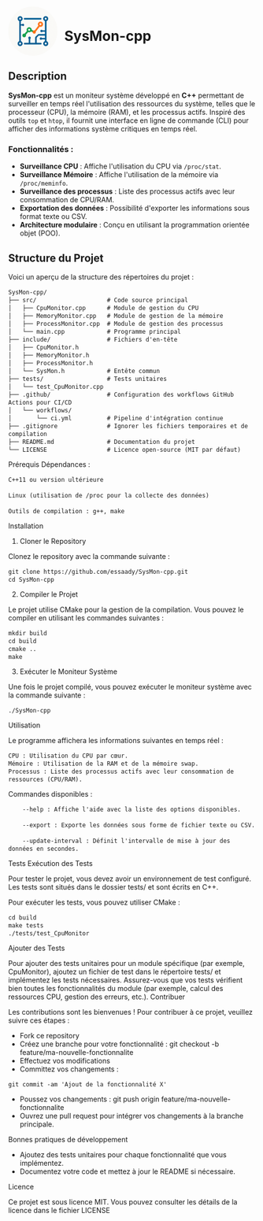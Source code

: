 <div style="display: flex; justify-content: start; align-items: center; gap: 1em;">
<img src="/image/SysMonCpp.png" alt="logo" width=100 style="border-radius: 50%"/>
<h1>SysMon-cpp</h1>
</div>

## Description

**SysMon-cpp** est un moniteur système développé en **C++** permettant de surveiller en temps réel l'utilisation des ressources du système, telles que le processeur (CPU), la mémoire (RAM), et les processus actifs. Inspiré des outils `top` et `htop`, il fournit une interface en ligne de commande (CLI) pour afficher des informations système critiques en temps réel.

### Fonctionnalités :
- **Surveillance CPU** : Affiche l'utilisation du CPU via `/proc/stat`.
- **Surveillance Mémoire** : Affiche l'utilisation de la mémoire via `/proc/meminfo`.
- **Surveillance des processus** : Liste des processus actifs avec leur consommation de CPU/RAM.
- **Exportation des données** : Possibilité d'exporter les informations sous format texte ou CSV.
- **Architecture modulaire** : Conçu en utilisant la programmation orientée objet (POO).

## Structure du Projet

Voici un aperçu de la structure des répertoires du projet :

```plaintext
SysMon-cpp/
├── src/                    # Code source principal
│   ├── CpuMonitor.cpp      # Module de gestion du CPU
│   ├── MemoryMonitor.cpp   # Module de gestion de la mémoire
│   ├── ProcessMonitor.cpp  # Module de gestion des processus
│   └── main.cpp            # Programme principal
├── include/                # Fichiers d'en-tête
│   ├── CpuMonitor.h
│   ├── MemoryMonitor.h
│   ├── ProcessMonitor.h
│   └── SysMon.h            # Entête commun
├── tests/                  # Tests unitaires
│   └── test_CpuMonitor.cpp
├── .github/                # Configuration des workflows GitHub Actions pour CI/CD
│   └── workflows/
│       └── ci.yml          # Pipeline d'intégration continue
├── .gitignore              # Ignorer les fichiers temporaires et de compilation
├── README.md               # Documentation du projet
└── LICENSE                 # Licence open-source (MIT par défaut)
```
Prérequis
Dépendances :

    C++11 ou version ultérieure

    Linux (utilisation de /proc pour la collecte des données)

    Outils de compilation : g++, make

Installation
1. Cloner le Repository

Clonez le repository avec la commande suivante :

```
git clone https://github.com/essaady/SysMon-cpp.git
cd SysMon-cpp
```

2. Compiler le Projet

Le projet utilise CMake pour la gestion de la compilation. Vous pouvez le compiler en utilisant les commandes suivantes :
```
mkdir build
cd build
cmake ..
make
```

3. Exécuter le Moniteur Système

Une fois le projet compilé, vous pouvez exécuter le moniteur système avec la commande suivante :

```
./SysMon-cpp
```

Utilisation

Le programme affichera les informations suivantes en temps réel :

    CPU : Utilisation du CPU par cœur.
    Mémoire : Utilisation de la RAM et de la mémoire swap.
    Processus : Liste des processus actifs avec leur consommation de ressources (CPU/RAM).

Commandes disponibles :
```
    --help : Affiche l'aide avec la liste des options disponibles.

    --export : Exporte les données sous forme de fichier texte ou CSV.

    --update-interval : Définit l'intervalle de mise à jour des données en secondes.
```
Tests
Exécution des Tests

Pour tester le projet, vous devez avoir un environnement de test configuré. Les tests sont situés dans le dossier tests/ et sont écrits en C++.

Pour exécuter les tests, vous pouvez utiliser CMake :

```
cd build
make tests
./tests/test_CpuMonitor
```
Ajouter des Tests

Pour ajouter des tests unitaires pour un module spécifique (par exemple, CpuMonitor), ajoutez un fichier de test dans le répertoire tests/ et implémentez les tests nécessaires. Assurez-vous que vos tests vérifient bien toutes les fonctionnalités du module (par exemple, calcul des ressources CPU, gestion des erreurs, etc.).
Contribuer

Les contributions sont les bienvenues ! Pour contribuer à ce projet, veuillez suivre ces étapes :

- Fork ce repository
- Créez une branche pour votre fonctionnalité : git checkout -b feature/ma-nouvelle-fonctionnalite
- Effectuez vos modifications
- Committez vos changements : 
```
git commit -am 'Ajout de la fonctionnalité X'
```
- Poussez vos changements : git push origin feature/ma-nouvelle-fonctionnalite
- Ouvrez une pull request pour intégrer vos changements à la branche principale.

Bonnes pratiques de développement

-  Ajoutez des tests unitaires pour chaque fonctionnalité que vous implémentez.
- Documentez votre code et mettez à jour le README si nécessaire.

Licence

Ce projet est sous licence MIT. Vous pouvez consulter les détails de la licence dans le fichier LICENSE

